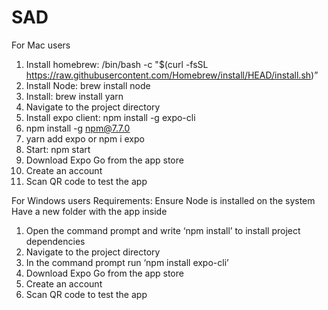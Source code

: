 # SAD

For Mac users
1) Install homebrew: /bin/bash -c "$(curl -fsSL https://raw.githubusercontent.com/Homebrew/install/HEAD/install.sh)”
2) Install Node: brew install node
3) Install: brew install yarn
4) Navigate to the project directory
5) Install expo client: npm install -g expo-cli
6) npm install -g npm@7.7.0
7) yarn add expo or npm i expo
8) Start: npm start
9) Download Expo Go from the app store
9) Create an account
10) Scan QR code to test the app

For Windows users
Requirements:
Ensure Node is installed on the system
Have a new folder with the app inside
1) Open the command prompt and write ‘npm install’ to install project dependencies
2) Navigate to the project directory
3) In the command prompt run ‘npm install expo-cli’
4) Download Expo Go from the app store
5) Create an account 
6) Scan QR code to test the app
